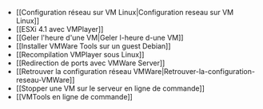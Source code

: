 
* [[Configuration réseau sur VM Linux|Configuration reseau sur VM Linux]]
* [[ESXi 4.1 avec VMPlayer]]
* [[Geler l'heure d'une VM|Geler l-heure d-une VM]]
* [[Installer VMWare Tools sur un guest Debian]]
* [[Recompilation VMPlayer sous Linux]]
* [[Redirection de ports avec VMWare Server]]
* [[Retrouver la configuration réseau VMWare|Retrouver-la-configuration-reseau-VMWare]]
* [[Stopper une VM sur le serveur en ligne de commande]]
* [[VMTools en ligne de commande]]

<!-- --- tags: vmware -->